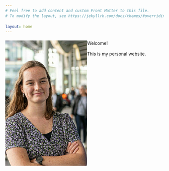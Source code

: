 ```yaml
---
# Feel free to add content and custom Front Matter to this file.
# To modify the layout, see https://jekyllrb.com/docs/themes/#overriding-theme-defaults

layout: home
---
```


<div>
  <img src="Profile.jpeg" height=400 style="float:left">
  <p style="margin: 20px; ">
  Welcome! 
  <br>
  <br>
  This is my personal website.
  </p>
</div>


